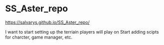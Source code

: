 # SS_Aster_repo 
https://salvarys.github.io/SS_Aster_repo/ 

I want to start setting up the terriain players will play on 
Start adding scipts for charcter, game manager, etc. 

 
